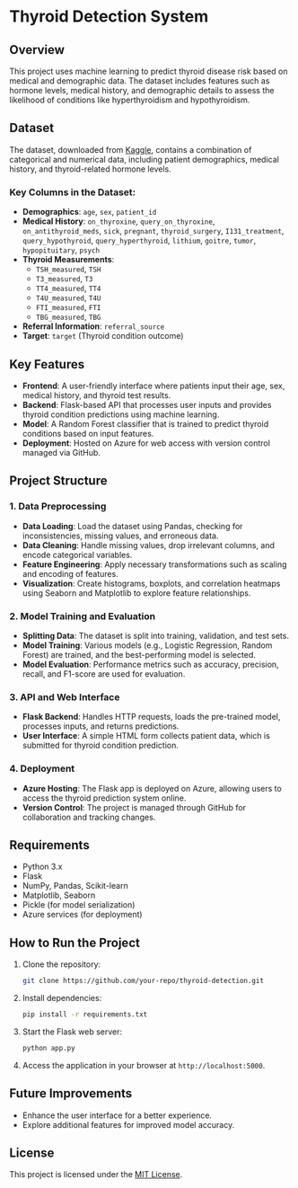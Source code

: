
# Thyroid Detection System

## Overview
This project uses machine learning to predict thyroid disease risk based on medical and demographic data. The dataset includes features such as hormone levels, medical history, and demographic details to assess the likelihood of conditions like hyperthyroidism and hypothyroidism.

## Dataset
The dataset, downloaded from [Kaggle](https://www.kaggle.com/datasets/emmanuelfwerr/thyroid-disease-data), contains a combination of categorical and numerical data, including patient demographics, medical history, and thyroid-related hormone levels.

### Key Columns in the Dataset:
- **Demographics**: `age`, `sex`, `patient_id`
- **Medical History**: `on_thyroxine`, `query_on_thyroxine`, `on_antithyroid_meds`, `sick`, `pregnant`, `thyroid_surgery`, `I131_treatment`, `query_hypothyroid`, `query_hyperthyroid`, `lithium`, `goitre`, `tumor`, `hypopituitary`, `psych`
- **Thyroid Measurements**: 
  - `TSH_measured`, `TSH`
  - `T3_measured`, `T3`
  - `TT4_measured`, `TT4`
  - `T4U_measured`, `T4U`
  - `FTI_measured`, `FTI`
  - `TBG_measured`, `TBG`
- **Referral Information**: `referral_source`
- **Target**: `target` (Thyroid condition outcome)

## Key Features
- **Frontend**: A user-friendly interface where patients input their age, sex, medical history, and thyroid test results.
- **Backend**: Flask-based API that processes user inputs and provides thyroid condition predictions using machine learning.
- **Model**: A Random Forest classifier that is trained to predict thyroid conditions based on input features.
- **Deployment**: Hosted on Azure for web access with version control managed via GitHub.

## Project Structure

### 1. Data Preprocessing
- **Data Loading**: Load the dataset using Pandas, checking for inconsistencies, missing values, and erroneous data.
- **Data Cleaning**: Handle missing values, drop irrelevant columns, and encode categorical variables.
- **Feature Engineering**: Apply necessary transformations such as scaling and encoding of features.
- **Visualization**: Create histograms, boxplots, and correlation heatmaps using Seaborn and Matplotlib to explore feature relationships.

### 2. Model Training and Evaluation
- **Splitting Data**: The dataset is split into training, validation, and test sets.
- **Model Training**: Various models (e.g., Logistic Regression, Random Forest) are trained, and the best-performing model is selected.
- **Model Evaluation**: Performance metrics such as accuracy, precision, recall, and F1-score are used for evaluation.

### 3. API and Web Interface
- **Flask Backend**: Handles HTTP requests, loads the pre-trained model, processes inputs, and returns predictions.
- **User Interface**: A simple HTML form collects patient data, which is submitted for thyroid condition prediction.

### 4. Deployment
- **Azure Hosting**: The Flask app is deployed on Azure, allowing users to access the thyroid prediction system online.
- **Version Control**: The project is managed through GitHub for collaboration and tracking changes.

## Requirements
- Python 3.x
- Flask
- NumPy, Pandas, Scikit-learn
- Matplotlib, Seaborn
- Pickle (for model serialization)
- Azure services (for deployment)

## How to Run the Project
1. Clone the repository:
    ```bash
    git clone https://github.com/your-repo/thyroid-detection.git
    ```
2. Install dependencies:
    ```bash
    pip install -r requirements.txt
    ```
3. Start the Flask web server:
    ```bash
    python app.py
    ```
4. Access the application in your browser at `http://localhost:5000`.

## Future Improvements
- Enhance the user interface for a better experience.
- Explore additional features for improved model accuracy.

## License
This project is licensed under the [MIT License](LICENSE).
